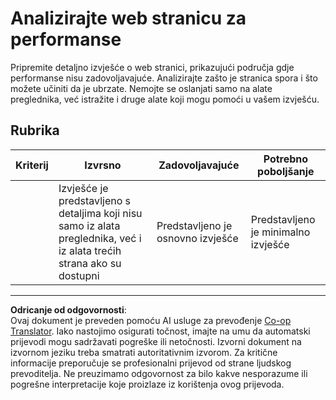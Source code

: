 <!--
CO_OP_TRANSLATOR_METADATA:
{
  "original_hash": "fc09b0fb314a5ab0507ba99216e6a843",
  "translation_date": "2025-08-27T22:17:20+00:00",
  "source_file": "5-browser-extension/3-background-tasks-and-performance/assignment.md",
  "language_code": "hr"
}
-->
# Analizirajte web stranicu za performanse

Pripremite detaljno izvješće o web stranici, prikazujući područja gdje performanse nisu zadovoljavajuće. Analizirajte zašto je stranica spora i što možete učiniti da je ubrzate. Nemojte se oslanjati samo na alate preglednika, već istražite i druge alate koji mogu pomoći u vašem izvješću.

## Rubrika

| Kriterij | Izvrsno                                                                                                   | Zadovoljavajuće             | Potrebno poboljšanje          |
| -------- | --------------------------------------------------------------------------------------------------------- | --------------------------- | ----------------------------- |
|          | Izvješće je predstavljeno s detaljima koji nisu samo iz alata preglednika, već i iz alata trećih strana ako su dostupni | Predstavljeno je osnovno izvješće | Predstavljeno je minimalno izvješće |

---

**Odricanje od odgovornosti**:  
Ovaj dokument je preveden pomoću AI usluge za prevođenje [Co-op Translator](https://github.com/Azure/co-op-translator). Iako nastojimo osigurati točnost, imajte na umu da automatski prijevodi mogu sadržavati pogreške ili netočnosti. Izvorni dokument na izvornom jeziku treba smatrati autoritativnim izvorom. Za kritične informacije preporučuje se profesionalni prijevod od strane ljudskog prevoditelja. Ne preuzimamo odgovornost za bilo kakve nesporazume ili pogrešne interpretacije koje proizlaze iz korištenja ovog prijevoda.